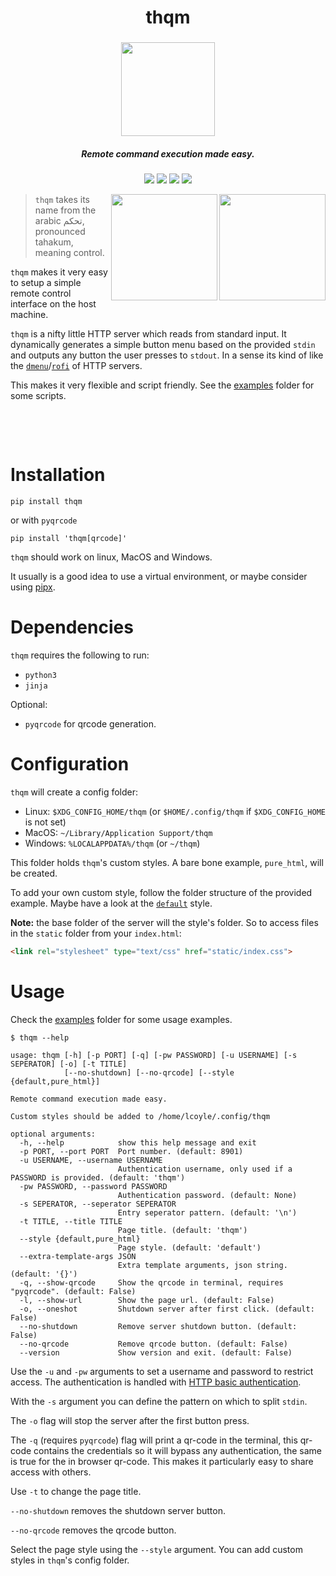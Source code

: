<h1 align="center">thqm</h1>
<h3 align="center"><img src="https://i.imgur.com/gVB270Z.png" width="150"></h3>
<h5 align="center">Remote command execution made easy.</h5>

<p align="center">
  <a href="https://github.com/loiccoyle/thqm/actions?query=workflow%3Atest"><img src="https://github.com/loiccoyle/thqm/workflows/test/badge.svg"></a>
  <a href="https://pypi.org/project/thqm/"><img src="https://img.shields.io/pypi/v/thqm"></a>
  <a href="./LICENSE.md"><img src="https://img.shields.io/badge/license-MIT-blue.svg"></a>
  <img src="https://img.shields.io/badge/platform-linux%20%7C%20macOS%20%7C%20windows-informational">
</p>

<img src="https://i.imgur.com/lYwkjzP.png" align="right" width='170px'>
<img src="https://i.imgur.com/ezJgbhX.png" align="right" width='170px'>


> `thqm` takes its name from the arabic تحكم, pronounced tahakum, meaning control.

`thqm` makes it very easy to setup a simple remote control interface on the host machine.

`thqm` is a nifty little HTTP server which reads from standard input. It dynamically generates a simple button menu based on the provided `stdin` and outputs any button the user presses to `stdout`.
In a sense its kind of like the [`dmenu`](https://tools.suckless.org/dmenu/)/[`rofi`](https://github.com/davatorium/rofi) of HTTP servers.

This makes it very flexible and script friendly. See the [examples](./examples) folder for some scripts.

&nbsp;

&nbsp;

# Installation
```shell
pip install thqm
```

or with `pyqrcode`

```shell
pip install 'thqm[qrcode]'
```

`thqm` should work on linux, MacOS and Windows.

It usually is a good idea to use a virtual environment, or maybe consider using [pipx](https://github.com/pipxproject/pipx).

# Dependencies
`thqm` requires the following to run:
  * `python3`
  * `jinja`

Optional:
  * `pyqrcode` for qrcode generation.

# Configuration
`thqm` will create a config folder:
  * Linux: `$XDG_CONFIG_HOME/thqm` (or `$HOME/.config/thqm` if `$XDG_CONFIG_HOME` is not set)
  * MacOS: `~/Library/Application Support/thqm`
  * Windows: `%LOCALAPPDATA%/thqm` (or `~/thqm`)

This folder holds `thqm`'s custom styles. A bare bone example, `pure_html`, will be created.

To add your own custom style, follow the folder structure of the provided example. Maybe have a look at the [`default`](https://github.com/loiccoyle/thqm/tree/master/thqm/styles/default) style.

**Note:** the base folder of the server will the style's folder. So to access files in the `static` folder from your `index.html`:

```html
<link rel="stylesheet" type="text/css" href="static/index.css">
```

# Usage
Check the [examples](./examples) folder for some usage examples.

```
$ thqm --help

usage: thqm [-h] [-p PORT] [-q] [-pw PASSWORD] [-u USERNAME] [-s SEPERATOR] [-o] [-t TITLE]
            [--no-shutdown] [--no-qrcode] [--style {default,pure_html}]

Remote command execution made easy.

Custom styles should be added to /home/lcoyle/.config/thqm

optional arguments:
  -h, --help            show this help message and exit
  -p PORT, --port PORT  Port number. (default: 8901)
  -u USERNAME, --username USERNAME
                        Authentication username, only used if a PASSWORD is provided. (default: 'thqm')
  -pw PASSWORD, --password PASSWORD
                        Authentication password. (default: None)
  -s SEPERATOR, --seperator SEPERATOR
                        Entry seperator pattern. (default: '\n')
  -t TITLE, --title TITLE
                        Page title. (default: 'thqm')
  --style {default,pure_html}
                        Page style. (default: 'default')
  --extra-template-args JSON
                        Extra template arguments, json string. (default: '{}')
  -q, --show-qrcode     Show the qrcode in terminal, requires "pyqrcode". (default: False)
  -l, --show-url        Show the page url. (default: False)
  -o, --oneshot         Shutdown server after first click. (default: False)
  --no-shutdown         Remove server shutdown button. (default: False)
  --no-qrcode           Remove qrcode button. (default: False)
  --version             Show version and exit. (default: False)
```
Use the `-u` and `-pw` arguments to set a username and password to restrict access. The authentication is handled with [HTTP basic authentication](https://en.wikipedia.org/wiki/Basic_access_authentication).

With the `-s` argument you can define the pattern on which to split `stdin`.

The `-o` flag will stop the server after the first button press.

The `-q` (requires `pyqrcode`) flag will print a qr-code in the terminal, this qr-code contains the credentials so it will bypass any authentication, the same is true for the in browser qr-code. This makes it particularly easy to share access with others.

Use `-t` to change the page title.

`--no-shutdown` removes the shutdown server button.

`--no-qrcode` removes the qrcode button.

Select the page style using the `--style` argument. You can add custom styles in `thqm`'s config folder.
